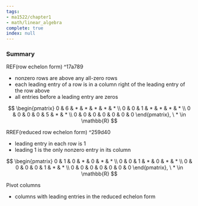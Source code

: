 ```yaml
---
tags:
- ma1522/chapter1
- math/linear_algebra
complete: true
index: null
---
```


### Summary
REF(row echelon form) ^17a789
- nonzero rows are above any all-zero rows
- each leading entry of a row is in a column right of the leading entry of the row above
- all entries before a leading entry are zeros

$$
\begin{pmatrix}
0 & 6 & * & * & * & * & * \\
0 & 0 & 1 & * & * & * & * \\
0 & 0 & 0 & 0 & 5 & * & * \\
0 & 0 & 0 & 0 & 0 & 0 & 0
\end{pmatrix}, \ * \in \mathbb{R}
$$

RREF(reduced row echelon form) ^259d40
- leading entry in each row is 1
- leading 1 is the only nonzero entry in its column

$$
\begin{pmatrix}
0 & 1 & 0 & * & 0 & * & * \\
0 & 0 & 1 & * & 0 & * & * \\
0 & 0 & 0 & 0 & 1 & * & * \\
0 & 0 & 0 & 0 & 0 & 0 & 0
\end{pmatrix}, \ * \in \mathbb{R}
$$

Pivot columns 
- columns with leading entries in the reduced echelon form